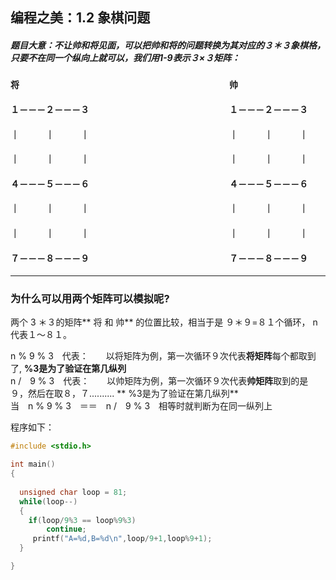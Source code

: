 ## 编程之美：1.2 象棋问题

##### 题目大意：不让帅和将见面，可以把帅和将的问题转换为其对应的３＊３象棋格，只要不在同一个纵向上就可以，我们用1-9表示３×３矩阵：

####      将　　　　　　　　　　　　　　　　　　　　　　　　帅　　
      
####  １－－－２－－－３　　　　　　　　　　　　　　　　１－－－２－－－３
####  ｜　　　｜　　　｜　　　　　　　　　　　　　　　　｜　　　｜　　　｜
####  ｜　　　｜　　　｜　　　　　　　　　　　　　　　　｜　　　｜　　　｜
####  ４－－－５－－－６　　　　　　　　　　　　　　　　４－－－５－－－６
####  ｜　　　｜　　　｜　　　　　　　　　　　　　　　　｜　　　｜　　　｜
####  ｜　　　｜　　　｜　　　　　　　　　　　　　　　　｜　　　｜　　　｜
####  ７－－－８－－－９　　　　　　　　　　　　　　　　７－－－８－－－９  
  
-------------------------------------------------------------------------------------------------------------
  
### 为什么可以用两个矩阵可以模拟呢?

两个 3 ＊３的矩阵** 将 和 帅** 的位置比较，相当于是 ９＊９=８１个循环， n 代表１～８１。

n % 9 % 3　代表：　　以将矩阵为例，第一次循环９次代表**将矩阵**每个都取到了, **%3是为了验证在第几纵列**  
n  /　9 % 3　代表：　　以帅矩阵为例，第一次循环９次代表**帅矩阵**取到的是９，然后在取８，７..........  ** %3是为了验证在第几纵列**  
当　n % 9 % 3　＝＝　n  /　9 % 3　相等时就判断为在同一纵列上


程序如下：
```c
#include <stdio.h>

int main()
{
  
  unsigned char loop = 81;
  while(loop--)
  {	
	if(loop/9%3 == loop%9%3)
		continue;
     printf("A=%d,B=%d\n",loop/9+1,loop%9+1);
  }

}
```





